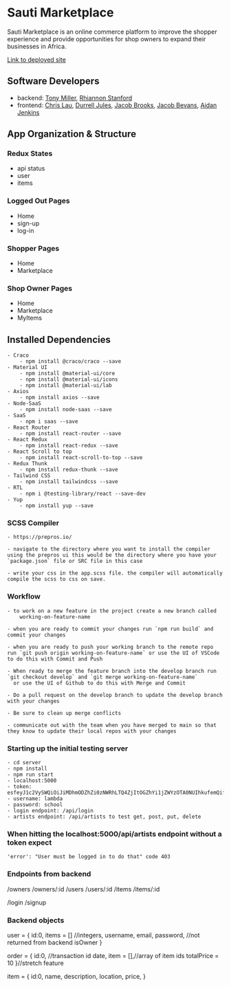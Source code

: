 # Sauti Marketplace

Sauti Marketplace is an online commerce platform to improve the shopper experience and provide opportunities for shop owners to expand their businesses in Africa. 

[Link to deployed site](https://sauti-online-marketplace.netlify.app)

## Software Developers

- backend: [Tony Miller](https://github.com/artofmayhem), [Rhiannon Stanford](https://github.com/Qirhi)
- frontend: [Chris Lau](https://github.com/chrislauyc), [Durrell Jules](https://github.com/dujules23), [Jacob Brooks](https://github.com/jacob-bro), [Jacob Bevans](https://github.com/jlbevans), [Aidan Jenkins](https://github.com/AidanJJenkins)

## App Organization & Structure

### Redux States

- api status
- user
- items

### Logged Out Pages

- Home
- sign-up
- log-in


### Shopper Pages

- Home
- Marketplace

### Shop Owner Pages

- Home
- Marketplace
- MyItems


## Installed Dependencies
    - Craco
        - npm install @craco/craco --save
    - Material UI
        - npm install @material-ui/core
        - npm install @material-ui/icons
        - npm install @material-ui/lab
    - Axios
        - npm install axios --save
    - Node-SaaS
        - npm install node-saas --save
    - SaaS
        - npm i saas --save
    - React Router
        - npm install react-router --save
    - React Redux
        - npm install react-redux --save
    - React Scroll to top
        - npm install react-scroll-to-top --save
    - Redux Thunk
        - npm install redux-thunk --save
    - Tailwind CSS
        - npm install tailwindcss --save
    - RTL
        - npm i @testing-library/react --save-dev
    - Yup
        - npm install yup --save

### SCSS Compiler

    - https://prepros.io/

    - navigate to the directory where you want to install the compiler using the prepros ui this would be the directory where you have your `package.json` file or SRC file in this case

    - write your css in the app.scss file. the compiler will automatically compile the scss to css on save.

### Workflow

    - to work on a new feature in the project create a new branch called
        working-on-feature-name

    - when you are ready to commit your changes run `npm run build` and commit your changes

    - when you are ready to push your working branch to the remote repo run `git push origin working-on-feature-name` or use the UI of VSCode to do this with Commit and Push

    - When ready to merge the feature branch into the develop branch run `git checkout develop` and `git merge working-on-feature-name` 
      or use the UI of Github to do this with Merge and Commit

    - Do a pull request on the develop branch to update the develop branch with your changes

    - Be sure to clean up merge conflicts

    - communicate out with the team when you have merged to main so that they know to update their local repos with your changes

### Starting up the initial testing server

    - cd server
    - npm install
    - npm run start
    - localhost:5000
    - token: esfeyJ1c2VySWQiOiJiMDhmODZhZi0zNWRhLTQ4ZjItOGZhYi1jZWYzOTA0NUIhkufemQifQ
    - username: lambda
    - password: school
    - login endpoint: /api/login
    - artists endpoint: /api/artists to test get, post, put, delete

### When hitting the localhost:5000/api/artists endpoint without a token expect

    'error': "User must be logged in to do that" code 403

### Endpoints from backend

/owners
/owners/:id
/users
/users/:id
/items
/items/:id

/login
/signup

### Backend objects
user = {
   id:0,
   items = [] //integers,
   username,
   email,
   password, //not returned from backend
   isOwner
}

order = {
   id:0, //transaction id
   date,
   item = [],//array of item ids
   totalPrice = 10
}//stretch feature


item = {
   id:0,
   name,
   description,
   location,
   price,
}
